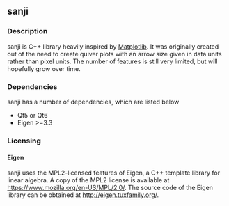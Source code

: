 ## sanji
### Description
sanji is C++ library heavily inspired by [Matplotlib](https://matplotlib.org/). It was originally created out of the need to create quiver plots with an arrow size given in data units rather than pixel units. The number of features is still very limited, but will hopefully grow over time.

### Dependencies
sanji has a number of dependencies, which are listed below
- Qt5 or Qt6
- Eigen >=3.3

### Licensing
#### Eigen
sanji uses the MPL2-licensed features of Eigen, a C++ template library for linear algebra.
A copy of the MPL2 license is available at https://www.mozilla.org/en-US/MPL/2.0/.
The source code of the Eigen library can be obtained at http://eigen.tuxfamily.org/.

